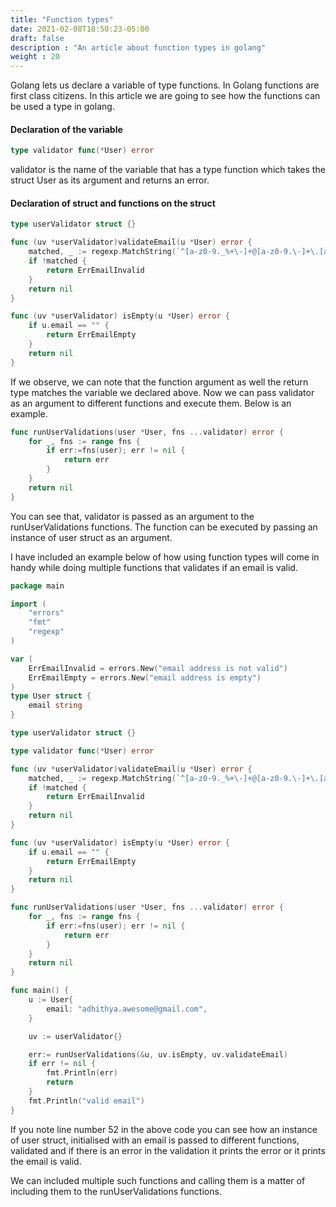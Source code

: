 ```yaml
---
title: "Function types"
date: 2021-02-08T18:50:23-05:00
draft: false
description : "An article about function types in golang"
weight : 20
---
```


Golang lets us declare a variable of type functions. In Golang functions are first class citizens. In this article we are going to see how the functions can be used a type in golang.

#### Declaration of the variable

```Go
type validator func(*User) error
```

validator is the name of the variable that has a type function which takes the struct User as its argument and returns an error.


#### Declaration of struct and functions on the struct

```Go
type userValidator struct {}

func (uv *userValidator)validateEmail(u *User) error {
	matched, _ := regexp.MatchString(`^[a-z0-9._%+\-]+@[a-z0-9.\-]+\.[a-z]{2,16}$`, u.email)
	if !matched {
		return ErrEmailInvalid
	}
	return nil
}

func (uv *userValidator) isEmpty(u *User) error {
	if u.email == "" {
		return ErrEmailEmpty
	}
	return nil
}
```

If we observe, we can note that the function argument as well the return type matches the variable we declared above. Now we can pass validator as an argument to different functions and execute them. Below is an example.

```Go
func runUserValidations(user *User, fns ...validator) error {
	for _, fns := range fns {
		if err:=fns(user); err != nil {
			return err
		}
	}
	return nil
}
```

You can see that, validator is passed as an argument to the runUserValidations functions. The function can be executed by passing an instance of user struct as an argument.

I have included an example below of how using function types will come in handy while doing multiple functions that validates if an email is valid.

```Go
package main

import (
	"errors"
	"fmt"
	"regexp"
)

var (
	ErrEmailInvalid = errors.New("email address is not valid")
	ErrEmailEmpty = errors.New("email address is empty")
)
type User struct {
	email string
}

type userValidator struct {}

type validator func(*User) error

func (uv *userValidator)validateEmail(u *User) error {
	matched, _ := regexp.MatchString(`^[a-z0-9._%+\-]+@[a-z0-9.\-]+\.[a-z]{2,16}$`, u.email)
	if !matched {
		return ErrEmailInvalid
	}
	return nil
}

func (uv *userValidator) isEmpty(u *User) error {
	if u.email == "" {
		return ErrEmailEmpty
	}
	return nil
}

func runUserValidations(user *User, fns ...validator) error {
	for _, fns := range fns {
		if err:=fns(user); err != nil {
			return err
		}
	}
	return nil
}

func main() {
	u := User{
		email: "adhithya.awesome@gmail.com",
	}

	uv := userValidator{}

	err:= runUserValidations(&u, uv.isEmpty, uv.validateEmail)
	if err != nil {
		fmt.Println(err)
		return
	}
	fmt.Println("valid email")
}
```

If you note line number 52 in the above code you can see how an instance of user struct, initialised with an email is passed to different functions, validated and if there is an error in the validation it prints the error or it prints the email is valid.

We can included multiple such functions and calling them is a matter of including them to the runUserValidations functions.